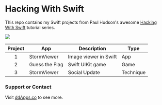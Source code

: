 # Hacking With Swift
This repo contains my Swift projects from Paul Hudson's awesome [Hacking With Swift](http://www.hackingwithswift.com/) tutorial series.

![](https://raw.githubusercontent.com/duliodenis/HackingWithSwift/master/art/HackingWithSwift.png)

| Project        | App           | Description  | Type |
| :-------------: |-------------| -----| ----|
| 1      | StormViewer | Image viewer in Swift | App |
| 2 | Guess the Flag | Swift UIKit game | Game |
| 3 | StormViewer | Social Update | Technique |

### Support or Contact
Visit [ddApps.co](http://ddapps.co) to see more.

